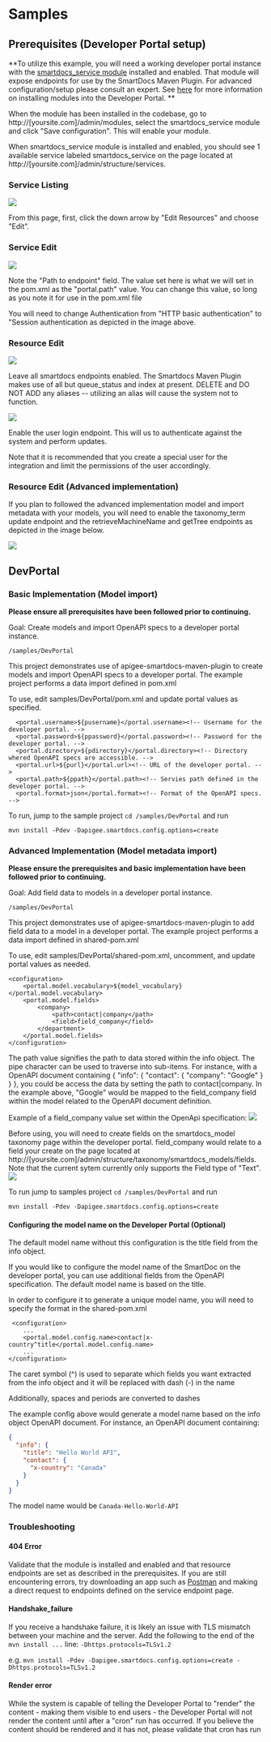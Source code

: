# Samples

## Prerequisites (Developer Portal setup)

**To utilize this example, you will need a working developer portal instance with the [smartdocs_service module](https://github.com/apigeecs/smartdocs_service) installed and enabled. That module will expose endpoints for use by the SmartDocs Maven Plugin. For advanced configuration/setup please consult an expert. See [here](https://www.drupal.org/docs/7/extending-drupal-7/installing-drupal-7-contributed-modules#import_mod--manual) for more information on installing modules into the Developer Portal. **

When the module has been installed in the codebase, go to http://[yoursite.com]/admin/modules, select the smartdocs_service module and click "Save configuration". This will enable your module. 

When smartdocs_service module is installed and enabled, you should see 1 available service labeled smartdocs_service on the page located at http://[yoursite.com]/admin/structure/services.

### Service Listing
![](images/Service-Listing.png)

From this page, first, click the down arrow by "Edit Resources" and choose "Edit".

### Service Edit

![](images/Service-Edit.png)

Note the "Path to endpoint" field. The value set here is what we will set in the pom.xml as the "portal.path" value. You can change this value, so long as you note it for use in the pom.xml file

You will need to change Authentication from "HTTP basic authentication" to "Session authentication as depicted in the image above.

### Resource Edit

![](images/Service-Endpoints.png)

Leave all smartdocs endpoints enabled. The Smartdocs Maven Plugin makes use of all but queue_status and index at present. DELETE and DO NOT ADD any aliases -- utilizing an alias will cause the system not to function.

![](images/Service-Endpoints-User.png)

Enable the user login endpoint. This will us to authenticate against the system and perform updates.

Note that it is recommended that you create a special user for the integration and limit the permissions of the user accordingly. 

### Resource Edit (Advanced implementation)

If you plan to followed the advanced implementation model and import metadata with your models, you will need to enable the taxonomy_term update endpoint and the retrieveMachineName and getTree endpoints as depicted in the image below.

![](images/Service-Endpoints-Advanced.png)


## DevPortal

### Basic Implementation (Model import)

**Please ensure all prerequisites have been followed prior to continuing.**

Goal: Create models and import OpenAPI specs to a developer portal instance.

```
/samples/DevPortal
```

This project demonstrates use of apigee-smartdocs-maven-plugin to create models and import OpenAPI specs to a developer portal. The example project performs a data import defined in pom.xml

To use, edit samples/DevPortal/pom.xml and update portal values as specified.

      <portal.username>${pusername}</portal.username><!-- Username for the developer portal. -->
      <portal.password>${ppassword}</portal.password><!-- Password for the developer portal. -->
      <portal.directory>${pdirectory}</portal.directory><!-- Directory whered OpenAPI specs are accessible. -->
      <portal.url>${purl}</portal.url><!-- URL of the developer portal. -->
      <portal.path>${ppath}</portal.path><!-- Servies path defined in the developer portal. -->
      <portal.format>json</portal.format><!-- Format of the OpenAPI specs. -->

To run, jump to the sample project `cd /samples/DevPortal` and run 

`mvn install -Pdev -Dapigee.smartdocs.config.options=create`


### Advanced Implementation (Model metadata import)

**Please ensure the prerequisites and basic implementation have been followed prior to continuing.**

Goal: Add field data to models in a developer portal instance.

```
/samples/DevPortal
```

This project demonstrates use of apigee-smartdocs-maven-plugin to add field data to a model in a developer portal. The example project performs a data import defined in shared-pom.xml

To use, edit samples/DevPortal/shared-pom.xml, uncomment, and update portal values as needed.

    <configuration>
        <portal.model.vocabulary>${model_vocabulary}</portal.model.vocabulary>
        <portal.model.fields>
            <company>
                <path>contact|company</path>
                <field>field_company</field>
            </department>
        </portal.model.fields>
    </configuration>

The path value signifies the path to data stored within the info object. 
The pipe character can be used to traverse into sub-items. For instance, with a OpenAPI document containing  { "info": { "contact": { "company": "Google" } } }, you could be access the data by setting the path to contact|company.
In the example above, "Google" would be mapped to the field_company field within the model related to the OpenAPI document definition.

Example of a field_company value set within the OpenApi specification:
![](images/Fake-Company.png)

Before using, you will need to create fields on the smartdocs_model taxonomy page within the developer portal. field_company would relate to a field your create on the page located at http://[yoursite.com]/admin/structure/taxonomy/smartdocs_models/fields. Note that the current sytem currently only supports the Field type of "Text".
![](images/Field-Company.png)

To run jump to samples project `cd /samples/DevPortal` and run 

`mvn install -Pdev -Dapigee.smartdocs.config.options=create`

#### Configuring the model name on the Developer Portal (Optional)

The default model name without this configuration is the title field from the info object.

If you would like to configure the model name of the SmartDoc on the developer portal, you can use additional fields from the OpenAPI specification. The default model name is based on the title.

 In order to configure it to generate a unique model name, you will need to specify the format in the shared-pom.xml
 
     <configuration>
        ...
        <portal.model.config.name>contact|x-country^title</portal.model.config.name>
        ...
    </configuration>

 The caret symbol (^) is used to separate which fields you want extracted from the info object and it will be replaced with dash (-) in the name

 Additionally, spaces and periods are converted to dashes
    
The example config above would generate a model name based on the info object OpenAPI document. For instance, an OpenAPI document containing:
```json
{
  "info": {
    "title": "Hello World API",
    "contact": {
      "x-country": "Canada"
    }
  }
}
```
The model name would be `Canada-Hello-World-API`

### Troubleshooting

#### 404 Error
Validate that the module is installed and enabled and that resource endpoints are set as described in the prerequisites. If you are still encountering errors, try downloading an app such as [Postman](https://www.getpostman.com/) and making a direct request to endpoints defined on the service endpoint page.

#### Handshake_failure
If you receive a handshake failure, it is likely an issue with TLS mismatch between your machine and the server. Add the following to the end of the `mvn install ...` line: `-Dhttps.protocols=TLSv1.2`

e.g. `mvn install -Pdev -Dapigee.smartdocs.config.options=create -Dhttps.protocols=TLSv1.2`

#### Render error
While the system is capable of telling the Developer Portal to "render" the content - making them visible to end users - the Developer Portal will not render the content until after a "cron" run has occurred. If you believe the content should be rendered and it has not, please validate that cron has run 
